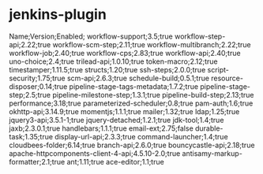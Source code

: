 # jenkins-plugin




Name;Version;Enabled; 
workflow-support;3.5;true
workflow-step-api;2.22;true
workflow-scm-step;2.11;true
workflow-multibranch;2.22;true
workflow-job;2.40;true
workflow-cps;2.83;true
workflow-api;2.40;true
uno-choice;2.4;true
trilead-api;1.0.10;true
token-macro;2.12;true
timestamper;1.11.5;true
structs;1.20;true
ssh-steps;2.0.0;true
script-security;1.75;true
scm-api;2.6.3;true
schedule-build;0.5.1;true
resource-disposer;0.14;true
pipeline-stage-tags-metadata;1.7.2;true
pipeline-stage-step;2.5;true
pipeline-milestone-step;1.3.1;true
pipeline-build-step;2.13;true
performance;3.18;true
parameterized-scheduler;0.8;true
pam-auth;1.6;true
okhttp-api;3.14.9;true
momentjs;1.1.1;true
mailer;1.32;true
ldap;1.25;true
jquery3-api;3.5.1-1;true
jquery-detached;1.2.1;true
jdk-tool;1.4;true
jaxb;2.3.0.1;true
handlebars;1.1.1;true
email-ext;2.75;false
durable-task;1.35;true
display-url-api;2.3.3;true
command-launcher;1.4;true
cloudbees-folder;6.14;true
branch-api;2.6.0;true
bouncycastle-api;2.18;true
apache-httpcomponents-client-4-api;4.5.10-2.0;true
antisamy-markup-formatter;2.1;true
ant;1.11;true
ace-editor;1.1;true
